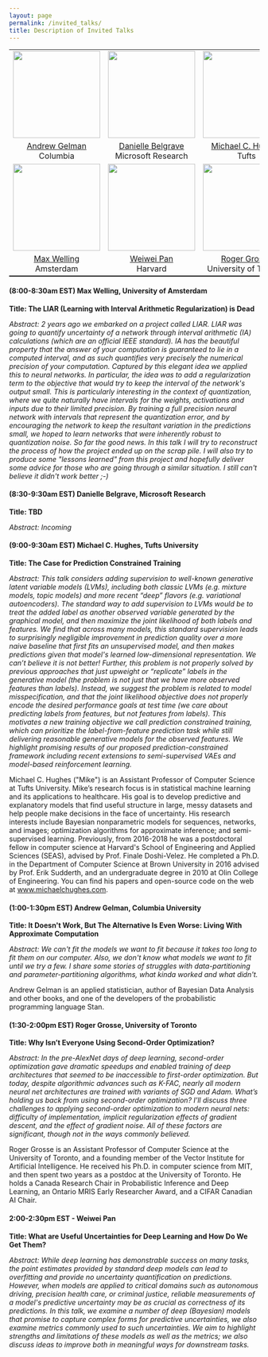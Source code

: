 ```yaml
---
layout: page
permalink: /invited_talks/
title: Description of Invited Talks
---
```


<table style="width:100%;border-bottom: 1px solid black;">
  <tr>
    <td style="text-align:center"><img src="https://polisci.columbia.edu/sites/default/files/styles/cu_crop/public/content/Images/ProfilePhotos/Gelman.png?itok=-zHbvJpG" height="175"></td>
    <td style="text-align:center"><img src="https://www.microsoft.com/en-us/research/uploads/prod/2018/07/Webp.net-resizeimage-6.jpg" height="175"></td>
    <td style="text-align:center"><img src="https://engineering.tufts.edu/sites/default/files/Hughes%20headshot.png" height="175"></td>

  </tr>
  <tr>
    <td style="text-align:center"><a href="http://www.stat.columbia.edu/~gelman/">Andrew Gelman</a> <br> Columbia</td>
    <td style="text-align:center"><a href="https://www.microsoft.com/en-us/research/people/dabelgra/">Danielle Belgrave</a> <br>Microsoft Research</td>
<td style="text-align:center"><a href="https://www.michaelchughes.com/">Michael C. Hughes</a> <br> Tufts </td>

  </tr>
  <tr>
  <td style="text-align:center"><img src="https://staff.fnwi.uva.nl/m.welling/wp-content/uploads/Max-Welling_0633-LR-small.jpg" height="175"></td>
    <td style="text-align:center"><img src="https://static.projects.iq.harvard.edu/files/styles/profile_full/public/iacs2/files/pan_weiwei.jpg?m=1594045435&itok=T7QE9rWf" height="175"></td>
    <td style="text-align:center"><img src="https://www.cs.toronto.edu/~rgrosse/photo.png" height="175"></td>
  </tr>
  <tr>

  <td style="text-align:center"><a href="https://staff.fnwi.uva.nl/m.welling/">Max Welling</a> <br> Amsterdam</td>
    <td style="text-align:center"><a href="https://iacs.seas.harvard.edu/people/weiwei-pan">Weiwei Pan</a> <br> Harvard</td>
    <td style="text-align:center"><a href="https://www.cs.toronto.edu/~rgrosse/">Roger Grosse</a> <br> University of Toronto</td>
  </tr>
</table>

#### (8:00-8:30am EST) Max Welling, University of Amsterdam

**Title: The LIAR (Learning with Interval Arithmetic Regularization) is Dead**

*Abstract: 2 years ago we embarked on a project called LIAR. LIAR was going to quantify uncertainty of a network through interval arithmetic (IA) calculations (which are an official IEEE standard).  IA has the beautiful property that the answer of your computation is guaranteed to lie in a computed interval, and as such quantifies very precisely the numerical precision of your computation.  Captured by this elegant idea we applied this to neural networks. In particular, the idea was to add a regularization term to the objective that would try to keep the interval of the network's output small. This is particularly interesting in the context of quantization, where we quite naturally have intervals for the weights, activations and inputs due to their limited precision. By training a full precision neural network with intervals that represent the quantization error, and by encouraging the network to keep the resultant variation in the predictions small, we hoped to learn networks that were inherently robust to quantization noise. So far the good news. In this talk I will try to reconstruct the process of how the project ended up on the scrap pile. I will also try to produce some "lessons learned" from this project and hopefully deliver some advice for those who are going through a similar situation. I still can't believe it didn't work better ;-)*


#### (8:30-9:30am EST) Danielle Belgrave, Microsoft Research

**Title: TBD**

*Abstract: Incoming*

#### (9:00-9:30am EST) Michael C. Hughes, Tufts University

**Title: The Case for Prediction Constrained Training**

*Abstract: This talk considers adding supervision to well-known generative latent variable models (LVMs), including both classic LVMs (e.g. mixture models, topic models) and more recent “deep” flavors (e.g. variational autoencoders). The standard way to add supervision to LVMs would be to treat the added label as another observed variable generated by the graphical model, and then maximize the joint likelihood of both labels and features. We find that across many models, this standard supervision leads to surprisingly negligible improvement in prediction quality over a more naive baseline that first fits an unsupervised model, and then makes predictions given that model's learned low-dimensional representation. We can’t believe it is not better! Further, this problem is not properly solved by previous approaches that just upweight or “replicate” labels in the generative model (the problem is not just that we have more observed features than labels). Instead, we suggest the problem is related to model misspecification, and that the joint likelihood objective does not properly encode the desired performance goals at test time (we care about predicting labels from features, but not features from labels). This motivates a new training objective we call prediction constrained training, which can prioritize the label-from-feature prediction task while still delivering reasonable generative models for the observed features. We highlight promising results of our proposed prediction-constrained framework including recent extensions to semi-supervised VAEs and model-based reinforcement learning.*

Michael C. Hughes ("Mike") is an Assistant Professor of Computer Science at Tufts University. Mike’s research focus is in statistical machine learning and its applications to healthcare. His goal is to develop predictive and explanatory models that find useful structure in large, messy datasets and help people make decisions in the face of uncertainty. His research interests include Bayesian nonparametric models for sequences, networks, and images; optimization algorithms for approximate inference; and semi-supervised learning. Previously, from 2016-2018 he was a postdoctoral fellow in computer science at Harvard's School of Engineering and Applied Sciences (SEAS), advised by Prof. Finale Doshi-Velez. He completed a Ph.D. in the Department of Computer Science at Brown University in 2016 advised by Prof. Erik Sudderth, and an undergraduate degree in 2010 at Olin College of Engineering. You can find his papers and open-source code on the web at www.michaelchughes.com.

#### (1:00-1:30pm EST) Andrew Gelman, Columbia University

**Title: It Doesn't Work, But The Alternative Is Even Worse:  Living With Approximate Computation**

*Abstract: We can't fit the models we want to fit because it takes too long to fit them on our computer.  Also, we don't know what models we want to fit until we try a few.  I share some stories of struggles with data-partitioning and parameter-partitioning algorithms, what kinda worked and what didn't.*

Andrew Gelman is an applied statistician, author of Bayesian Data Analysis and other books, and one of the developers of the probabilistic programming language Stan.

#### (1:30-2:00pm EST) Roger Grosse, University of Toronto

**Title: Why Isn’t Everyone Using Second-Order Optimization?**

*Abstract: In the pre-AlexNet days of deep learning, second-order optimization gave dramatic speedups and enabled training of deep architectures that seemed to be inaccessible to first-order optimization. But today, despite algorithmic advances such as K-FAC, nearly all modern neural net architectures are trained with variants of SGD and Adam. What’s holding us back from using second-order optimization?  I’ll discuss three challenges to applying second-order optimization to modern neural nets: difficulty of implementation, implicit regularization effects of gradient descent, and the effect of gradient noise. All of these factors are significant, though not in the ways commonly believed.*

Roger Grosse is an Assistant Professor of Computer Science at the University of Toronto, and a founding member of the Vector Institute for Artificial Intelligence. He received his Ph.D. in computer science from MIT, and then spent two years as a postdoc at the University of Toronto. He holds a Canada Research Chair in Probabilistic Inference and Deep Learning, an Ontario MRIS Early Researcher Award, and a CIFAR Canadian AI Chair.


#### 2:00-2:30pm EST - Weiwei Pan

**Title: What are Useful Uncertainties for Deep Learning and How Do We Get Them?**

*Abstract: While deep learning has demonstrable success on many tasks, the point estimates provided by standard deep models can lead to overfitting and provide no uncertainty quantification on predictions.  However, when models are applied to critical domains such as autonomous driving, precision health care, or criminal justice, reliable measurements of a model's predictive uncertainty may be as crucial as correctness of its predictions. In this talk, we examine a number of deep (Bayesian) models that promise to capture complex forms for predictive uncertainties, we also examine metrics commonly used to such uncertainties. We aim to highlight strengths and limitations of these models as well as the metrics; we also discuss ideas to improve both in meaningful ways for downstream tasks.*
